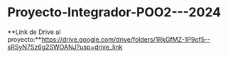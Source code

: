 # Proyecto-Integrador-POO2---2024

**Link de Drive al proyecto:**https://drive.google.com/drive/folders/1RkGfMZ-1P9of5--sRSyN7Sz6g2SWOANJ?usp=drive_link
